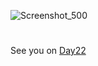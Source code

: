





![Screenshot_500](https://user-images.githubusercontent.com/96561825/170309428-b68f838e-9157-4f83-ae0c-d531786f1d8a.png)



#
#
#
#
#













See you on [Day22](day22.md)
